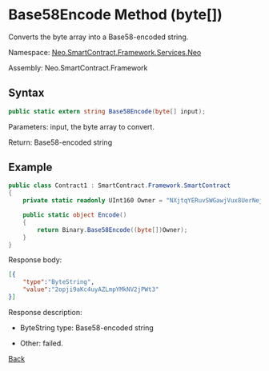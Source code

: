 # Base58Encode Method (byte[])

Converts the byte array into a Base58-encoded string.

Namespace: [Neo.SmartContract.Framework.Services.Neo](../../neo.md)

Assembly: Neo.SmartContract.Framework

## Syntax

```c#
public static extern string Base58Encode(byte[] input);
```

Parameters: input, the byte array to convert. 

Return: Base58-encoded string

## Example

```c#
public class Contract1 : SmartContract.Framework.SmartContract
{
    private static readonly UInt160 Owner = "NXjtqYERuvSWGawjVux8UerNejvwdYg7eE".ToScriptHash();

    public static object Encode()
    {
        return Binary.Base58Encode((byte[])Owner);
    }
}
```

Response body:

```json
[{
    "type":"ByteString", 
    "value":"2opji9aKc4uyAZLmpYMkNV2jPWt3"
}]
```

Response description:

- ByteString type: Base58-encoded string

- Other: failed.

[Back](../Binary.md)